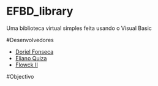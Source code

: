 EFBD_library
============

Uma biblioteca virtual simples feita usando o Visual Basic

#Desenvolvedores

* [Doriel Fonseca](https://github.com/doriel "Doriel")
* [Eliano Quiza](https://github.com/doriel "Doriel")
* [Flowck II](https://github.com/Flowck "Flowck II")



#Objectivo

